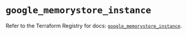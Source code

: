 # `google_memorystore_instance`

Refer to the Terraform Registry for docs: [`google_memorystore_instance`](https://registry.terraform.io/providers/hashicorp/google/6.32.0/docs/resources/memorystore_instance).
